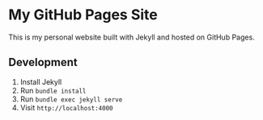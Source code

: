 # My GitHub Pages Site

This is my personal website built with Jekyll and hosted on GitHub Pages.

## Development

1. Install Jekyll
2. Run `bundle install`
3. Run `bundle exec jekyll serve`
4. Visit `http://localhost:4000`
